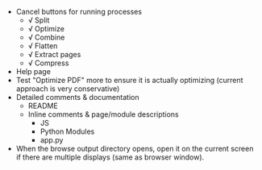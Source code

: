 - Cancel buttons for running processes
    - √ Split 
    - √ Optimize
    - √ Combine
    - √ Flatten
    - √ Extract pages
    - √ Compress
- Help page
- Test "Optimize PDF" more to ensure it is actually optimizing (current approach is very conservative)
- Detailed comments & documentation
    - README
    - Inline comments & page/module descriptions
        - JS
        - Python Modules
        - app.py
- When the browse output directory opens, open it on the current screen if there are multiple displays (same as browser window).